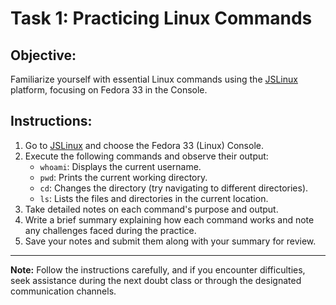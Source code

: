 # Task 1: Practicing Linux Commands

## Objective:
Familiarize yourself with essential Linux commands using the [JSLinux](https://bellard.org/jslinux/) platform, focusing on Fedora 33 in the Console.

## Instructions:
1. Go to [JSLinux](https://bellard.org/jslinux/) and choose the Fedora 33 (Linux) Console.
2. Execute the following commands and observe their output:
   - `whoami`: Displays the current username.
   - `pwd`: Prints the current working directory.
   - `cd`: Changes the directory (try navigating to different directories).
   - `ls`: Lists the files and directories in the current location.
3. Take detailed notes on each command's purpose and output.
4. Write a brief summary explaining how each command works and note any challenges faced during the practice.
5. Save your notes and submit them along with your summary for review.

---

**Note:** Follow the instructions carefully, and if you encounter difficulties, seek assistance during the next doubt class or through the designated communication channels.